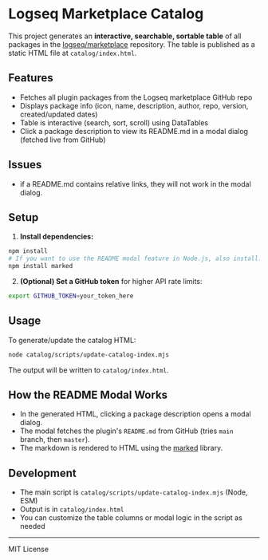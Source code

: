 # Logseq Marketplace Catalog

This project generates an **interactive, searchable, sortable table** of all packages in the [logseq/marketplace](https://github.com/logseq/marketplace) repository. The table is published as a static HTML file at `catalog/index.html`.

## Features

- Fetches all plugin packages from the Logseq marketplace GitHub repo
- Displays package info (icon, name, description, author, repo, version, created/updated dates)
- Table is interactive (search, sort, scroll) using DataTables
- Click a package description to view its README.md in a modal dialog (fetched live from GitHub)

## Issues

- if a README.md contains relative links, they will not work in the modal dialog.

## Setup

1. **Install dependencies:**

```sh
npm install
# If you want to use the README modal feature in Node.js, also install:
npm install marked
```

2. **(Optional) Set a GitHub token** for higher API rate limits:

```sh
export GITHUB_TOKEN=your_token_here
```

## Usage

To generate/update the catalog HTML:

```sh
node catalog/scripts/update-catalog-index.mjs
```

The output will be written to `catalog/index.html`.

## How the README Modal Works

- In the generated HTML, clicking a package description opens a modal dialog.
- The modal fetches the plugin's `README.md` from GitHub (tries `main` branch, then `master`).
- The markdown is rendered to HTML using the [marked](https://github.com/markedjs/marked) library.

## Development

- The main script is `catalog/scripts/update-catalog-index.mjs` (Node, ESM)
- Output is in `catalog/index.html`
- You can customize the table columns or modal logic in the script as needed

---

MIT License

